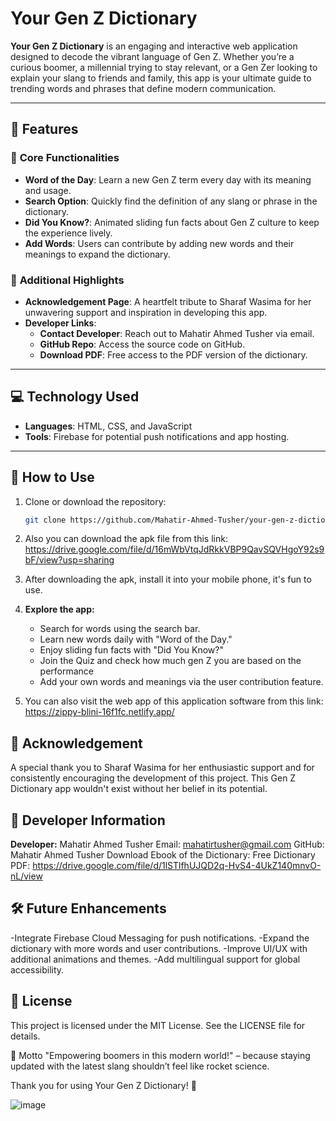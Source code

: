 # Your Gen Z Dictionary

**Your Gen Z Dictionary** is an engaging and interactive web application designed to decode the vibrant language of Gen Z. Whether you’re a curious boomer, a millennial trying to stay relevant, or a Gen Zer looking to explain your slang to friends and family, this app is your ultimate guide to trending words and phrases that define modern communication.

---

## 🚀 Features

### 🌟 **Core Functionalities**
- **Word of the Day**: Learn a new Gen Z term every day with its meaning and usage.
- **Search Option**: Quickly find the definition of any slang or phrase in the dictionary.
- **Did You Know?**: Animated sliding fun facts about Gen Z culture to keep the experience lively.
- **Add Words**: Users can contribute by adding new words and their meanings to expand the dictionary.

### 🎉 **Additional Highlights**
- **Acknowledgement Page**: A heartfelt tribute to Sharaf Wasima for her unwavering support and inspiration in developing this app.
- **Developer Links**:
  - **Contact Developer**: Reach out to Mahatir Ahmed Tusher via email.
  - **GitHub Repo**: Access the source code on GitHub.
  - **Download PDF**: Free access to the PDF version of the dictionary.

---

## 💻 Technology Used

- **Languages**: HTML, CSS, and JavaScript
- **Tools**: Firebase for potential push notifications and app hosting.

---

## 📖 How to Use

1. Clone or download the repository:
   ```bash
   git clone https://github.com/Mahatir-Ahmed-Tusher/your-gen-z-dictionary.git
2. Also you can download the apk file from this link: https://drive.google.com/file/d/16mWbVtqJdRkkVBP9QavSQVHgoY92s9bF/view?usp=sharing
3. After downloading the apk, install it into your mobile phone, it's fun to use.
4. **Explore the app:**
     - Search for words using the search bar.
     - Learn new words daily with "Word of the Day."
     - Enjoy sliding fun facts with "Did You Know?"
     - Join the Quiz and check how much gen Z you are based on the performance
     - Add your own words and meanings via the user contribution feature.
     
5. You can also visit the web app of this application software from this link: https://zippy-blini-16f1fc.netlify.app/

## 📜 Acknowledgement
A special thank you to Sharaf Wasima for her enthusiastic support and for consistently encouraging the development of this project. This Gen Z Dictionary app wouldn't exist without her belief in its potential. 

## 🔗 Developer Information
**Developer:** Mahatir Ahmed Tusher
Email: mahatirtusher@gmail.com
GitHub: Mahatir Ahmed Tusher
Download Ebook of the Dictionary: Free Dictionary PDF: https://drive.google.com/file/d/1lSTlfhUJQD2q-HvS4-4UkZ140mnvO-nL/view

## 🛠 Future Enhancements
  -Integrate Firebase Cloud Messaging for push notifications.
  -Expand the dictionary with more words and user contributions.
  -Improve UI/UX with additional animations and themes.
  -Add multilingual support for global accessibility.
## 📃 License
This project is licensed under the MIT License. See the LICENSE file for details.

🌟 Motto
"Empowering boomers in this modern world!" – because staying updated with the latest slang shouldn’t feel like rocket science.

Thank you for using Your Gen Z Dictionary! 🎉

![image](https://github.com/user-attachments/assets/7160bcf2-2012-423c-abe7-e74ffdba2600)

